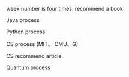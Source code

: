 
week number is four times: recommend a book 

Java process

Python process

CS process (MIT、 CMU、G)

CS recommend article.

Quantum process
